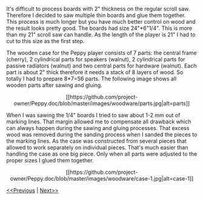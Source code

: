 It's difficult to process boards with 2" thickness on the regular scroll saw. Therefore I decided to saw multiple thin boards and glue them together. This process is much longer but you have much better control on wood and the result looks pretty good. The boards had size 24"*6"1/4". This is more than my 21" scroll saw can handle. As the length of the player is 21" I had to cut to this size as the first step.

The wooden case for the Peppy player consists of 7 parts: the central frame (cherry), 2 cylindrical parts for speakers (walnut), 2 cylindrical parts for passive radiators (walnut) and two central parts for hardware (walnut). Each part is about 2" thick therefore it needs a stack of 8 layers of wood. So totally I had to prepare 8*7=56 parts. The following image shows all wooden parts after sawing and gluing.

<p align="center">
[[https://github.com/project-owner/Peppy.doc/blob/master/images/woodware/parts.jpg|alt=parts]]
</p>

When I was sawing the 1/4" boards I tried to saw about 1-2 mm out of marking lines. That margin allowed me to compensate all drawback which can always happen during the sawing and gluing processes. That excess wood was removed during the sanding process when I sanded the pieces to the marking lines. As the case was constructed from several pieces that allowed to work separately on individual pieces. That's much easier than handling the case as one big piece. Only when all parts were adjusted to the proper sizes I glued them together.

<p align="center">
[[https://github.com/project-owner/Peppy.doc/blob/master/images/woodware/case-1.jpg|alt=case-1]]
</p>

[<<Previous](https://github.com/project-owner/Peppy.doc/wiki/Design) | [Next>>](https://github.com/project-owner/Peppy.doc/wiki/Gluing)